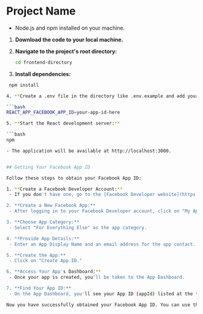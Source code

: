 # Project Name

- Node.js and npm installed on your machine.

1. **Download the code to your local machine.**

2. **Navigate to the project's root directory:**

   ```bash
   cd frontend-directory

3. **Install dependencies:**

  ```bash
   npm install

4. **Create a .env file in the directory like .env.example and add your Facebook App ID:**

  ```bash
  REACT_APP_FACEBOOK_APP_ID=your-app-id-here

5. **Start the React development server:**

  ```bash
  npm 
  
- The application will be available at http://localhost:3000.


## Getting Your Facebook App ID

Follow these steps to obtain your Facebook App ID:

1. **Create a Facebook Developer Account:**
   - If you don't have one, go to the [Facebook Developer website](https://developers.facebook.com/) and create a developer account.

2. **Create a New Facebook App:**
   - After logging in to your Facebook Developer account, click on "My Apps" in the top right corner, and then select "Create App."

3. **Choose App Category:**
   - Select "For Everything Else" as the app category.

4. **Provide App Details:**
   - Enter an App Display Name and an email address for the app contact.

5. **Create the App:**
   - Click on "Create App ID."

6. **Access Your App's Dashboard:**
   - Once your app is created, you'll be taken to the App Dashboard.

7. **Find Your App ID:**
   - On the App Dashboard, you'll see your App ID (appId) listed at the top of the page.

Now you have successfully obtained your Facebook App ID. You can use this App ID in your project's configuration for Facebook integration.
